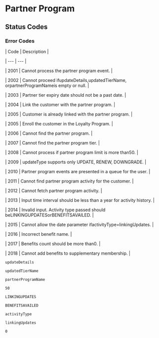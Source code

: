 # Partner Program

## Status Codes

### Error Codes

| Code | Description |

| --- | --- |

| 2001 | Cannot process the partner program event. |

| 2002 | Cannot proceed ifupdateDetails,updatedTierName, orpartnerProgramNameis empty or null. |

| 2003 | Partner tier expiry date should not be a past date. |

| 2004 | Link the customer with the partner program. |

| 2005 | Customer is already linked with the partner program. |

| 2005 | Enroll the customer in the Loyalty Program. |

| 2006 | Cannot find the partner program. |

| 2007 | Cannot find the partner program tier. |

| 2008 | Cannot process if partner program limit is more than50. |

| 2009 | updateType  supports only UPDATE, RENEW, DOWNGRADE. |

| 2010 | Partner program events are presented in a queue for the user. |

| 2011 | Cannot find partner program activity for the customer. |

| 2012 | Cannot fetch partner program activity. |

| 2013 | Input time interval should be less than a year for activity history. |

| 2014 | Invalid input. Activity type passed should beLINKINGUPDATESorBENEFITSAVAILED. |

| 2015 | Cannot allow the date parameter ifactivityType=linkingUpdates. |

| 2016 | Incorrect benefit name. |

| 2017 | Benefits count should be more than0. |

| 2018 | Cannot add benefits to supplementary membership. |



`updateDetails`

`updatedTierName`

`partnerProgramName`

`50`

`LINKINGUPDATES`

`BENEFITSAVAILED`

`activityType`

`linkingUpdates`

`0`